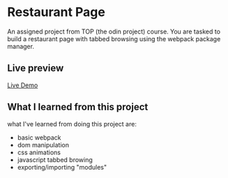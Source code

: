 
# Restaurant Page

An assigned project from TOP (the odin project) course. You are tasked to build a restaurant page with tabbed browsing using the webpack package manager.



## Live preview

[Live Demo](https://aliflikescoding.github.io/restaurant_page_project/)
## What I learned from this project
what I've learned from doing this project are:
- basic webpack
- dom manipulation
- css animations
- javascript tabbed browing
- exporting/importing "modules"
